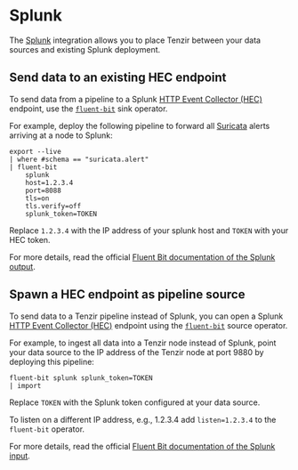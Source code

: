# Splunk

The [Splunk](https://splunk.com) integration allows you to place Tenzir between
your data sources and existing Splunk deployment.

## Send data to an existing HEC endpoint

To send data from a pipeline to a Splunk [HTTP Event Collector (HEC)][hec]
endpoint, use the [`fluent-bit`](../operators/fluent-bit.md) sink operator.

For example, deploy the following pipeline to forward all
[Suricata](suricata.md) alerts arriving at a node to Splunk:

```
export --live
| where #schema == "suricata.alert"
| fluent-bit
    splunk
    host=1.2.3.4
    port=8088
    tls=on
    tls.verify=off
    splunk_token=TOKEN
```

Replace `1.2.3.4` with the IP address of your splunk host and `TOKEN` with your
HEC token.

For more details, read the official [Fluent Bit documentation of the Splunk
output][fluentbit-splunk-output].

## Spawn a HEC endpoint as pipeline source

To send data to a Tenzir pipeline instead of Splunk, you can open a Splunk [HTTP
Event Collector (HEC)][hec] endpoint using the
[`fluent-bit`](../operators/fluent-bit.md) source operator.

For example, to ingest all data into a Tenzir node instead of Splunk, point your
data source to the IP address of the Tenzir node at port 9880 by deploying this
pipeline:

```
fluent-bit splunk splunk_token=TOKEN
| import
```

Replace `TOKEN` with the Splunk token configured at your data source.

To listen on a different IP address, e.g., 1.2.3.4 add `listen=1.2.3.4` to the
`fluent-bit` operator.

For more details, read the official [Fluent Bit documentation of the Splunk
input][fluentbit-splunk-input].

[fluentbit-splunk-input]: https://docs.fluentbit.io/manual/pipeline/inputs/splunk
[fluentbit-splunk-output]: https://docs.fluentbit.io/manual/pipeline/outputs/splunk
[hec]: https://docs.splunk.com/Documentation/Splunk/latest/Data/UsetheHTTPEventCollector
